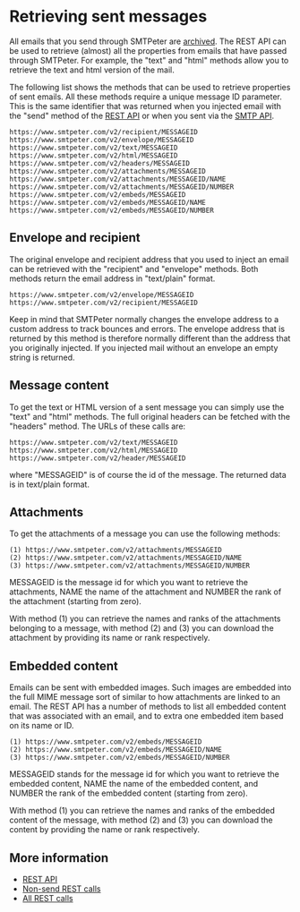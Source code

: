 # Retrieving sent messages

All emails that you send through SMTPeter are [archived](archiving "Email archiving").
The REST API can be used to retrieve (almost) all the properties from emails 
that have passed through SMTPeter. For example, the "text" and "html" methods 
allow you to retrieve the text and html version of the mail.

The following list shows the methods that can be used to retrieve properties 
of sent emails. All these methods require a unique message ID parameter. This
is the same identifier that was returned when you injected email with the
"send" method of the [REST API](rest-api) or when you sent via the
[SMTP API](smtp-api).

```text
https://www.smtpeter.com/v2/recipient/MESSAGEID
https://www.smtpeter.com/v2/envelope/MESSAGEID
https://www.smtpeter.com/v2/text/MESSAGEID
https://www.smtpeter.com/v2/html/MESSAGEID
https://www.smtpeter.com/v2/headers/MESSAGEID
https://www.smtpeter.com/v2/attachments/MESSAGEID
https://www.smtpeter.com/v2/attachments/MESSAGEID/NAME
https://www.smtpeter.com/v2/attachments/MESSAGEID/NUMBER
https://www.smtpeter.com/v2/embeds/MESSAGEID
https://www.smtpeter.com/v2/embeds/MESSAGEID/NAME
https://www.smtpeter.com/v2/embeds/MESSAGEID/NUMBER
```

## Envelope and recipient

The original envelope and recipient address that you used to inject an email 
can be retrieved with the "recipient" and "envelope" methods. Both methods 
return the email address in "text/plain" format.

```text
https://www.smtpeter.com/v2/envelope/MESSAGEID
https://www.smtpeter.com/v2/recipient/MESSAGEID
```

Keep in mind that SMTPeter normally changes the envelope address to
a custom address to track bounces and errors. The envelope address that is
returned by this method is therefore normally different than the address 
that you originally injected. If you injected mail without an envelope 
an empty string is returned.


## Message content

To get the text or HTML version of a sent message you can simply use the 
"text" and "html" methods. The full original headers can be fetched with
the "headers" method. The URLs of these calls are:

```text
https://www.smtpeter.com/v2/text/MESSAGEID
https://www.smtpeter.com/v2/html/MESSAGEID
https://www.smtpeter.com/v2/header/MESSAGEID
```

where "MESSAGEID" is of course the id of the message. The returned data 
is in text/plain format.


## Attachments

To get the attachments of a message you can use the following methods:

```text
(1) https://www.smtpeter.com/v2/attachments/MESSAGEID
(2) https://www.smtpeter.com/v2/attachments/MESSAGEID/NAME
(3) https://www.smtpeter.com/v2/attachments/MESSAGEID/NUMBER
```

MESSAGEID is the message id for which you want to retrieve the attachments,
NAME the name of the attachment and NUMBER the rank of the attachment (starting
from zero). 

With method (1) you can retrieve the names and ranks of the attachments belonging
to a message, with method (2) and (3) you can download the attachment by providing
its name or rank respectively.


## Embedded content

Emails can be sent with embedded images. Such images are embedded into the
full MIME message sort of similar to how attachments are linked to
an email. The REST API has a number of methods to list all embedded content
that was associated with an email, and to extra one embedded item based on
its name or ID.

```text
(1) https://www.smtpeter.com/v2/embeds/MESSAGEID
(2) https://www.smtpeter.com/v2/embeds/MESSAGEID/NAME
(3) https://www.smtpeter.com/v2/embeds/MESSAGEID/NUMBER
```

MESSAGEID stands for the message id for which you want to retrieve the embedded
content, NAME the name of the embedded content, and NUMBER the rank of the
embedded content (starting from zero). 

With method (1) you can retrieve the names and ranks of the embedded content
of the message, with method (2) and (3) you can download the content by providing
the name or rank respectively.

## More information

* [REST API](./rest-api)
* [Non-send REST calls](./rest-other-calls)
* [All REST calls](all-rest-calls)
